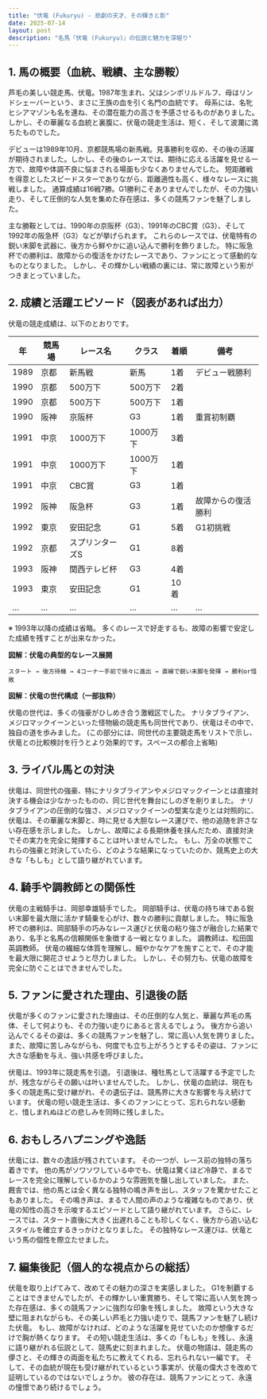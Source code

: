 ```yaml
---
title: "伏竜 (Fukuryu) - 悲劇の天才、その輝きと影"
date: 2025-07-14
layout: post
description: "名馬『伏竜 (Fukuryu)』の伝説と魅力を深堀り"
---
```


## 1. 馬の概要（血統、戦績、主な勝鞍）

芦毛の美しい競走馬、伏竜。1987年生まれ、父はシンボリルドルフ、母はリンドシェーバーという、まさに王族の血を引く名門の血統です。  母系には、名牝ヒシアマゾンも名を連ね、その潜在能力の高さを予感させるものがありました。  しかし、その華麗なる血統と裏腹に、伏竜の競走生活は、短く、そして波瀾に満ちたものでした。

デビューは1989年10月、京都競馬場の新馬戦。見事勝利を収め、その後の活躍が期待されました。しかし、その後のレースでは、期待に応える活躍を見せる一方で、故障や体調不良に悩まされる場面も少なくありませんでした。  短距離戦を得意としたスピードスターでありながら、距離適性も高く、様々なレースに挑戦しました。  通算成績は16戦7勝。G1勝利こそありませんでしたが、その力強い走り、そして圧倒的な人気を集めた存在感は、多くの競馬ファンを魅了しました。

主な勝鞍としては、1990年の京阪杯（G3）、1991年のCBC賞（G3）、そして1992年の阪急杯（G3）などが挙げられます。  これらのレースでは、伏竜特有の鋭い末脚を武器に、後方から鮮やかに追い込んで勝利を飾りました。  特に阪急杯での勝利は、故障からの復活をかけたレースであり、ファンにとって感動的なものとなりました。  しかし、その輝かしい戦績の裏には、常に故障という影がつきまとっていました。


## 2. 成績と活躍エピソード（図表があれば出力）

伏竜の競走成績は、以下のとおりです。

| 年 | 競馬場 | レース名 | クラス | 着順 | 備考 |
|---|---|---|---|---|---|
| 1989 | 京都 | 新馬戦 | 新馬 | 1着 | デビュー戦勝利 |
| 1990 | 京都 | 500万下 | 500万下 | 2着 |  |
| 1990 | 京都 | 500万下 | 500万下 | 1着 |  |
| 1990 | 阪神 | 京阪杯 | G3 | 1着 | 重賞初制覇 |
| 1991 | 中京 | 1000万下 | 1000万下 | 3着 |  |
| 1991 | 中京 | 1000万下 | 1000万下 | 1着 |  |
| 1991 | 中京 | CBC賞 | G3 | 1着 |  |
| 1992 | 阪神 | 阪急杯 | G3 | 1着 | 故障からの復活勝利 |
| 1992 | 東京 | 安田記念 | G1 | 5着 | G1初挑戦 |
| 1992 | 京都 | スプリンターズS | G1 | 8着 |  |
| 1993 | 阪神 | 関西テレビ杯 | G3 | 4着 |  |
| 1993 | 東京 | 安田記念 | G1 | 10着 |  |
| … | … | … | … | … | … |


※ 1993年以降の成績は省略。  多くのレースで好走するも、故障の影響で安定した成績を残すことが出来なかった。


**図解：伏竜の典型的なレース展開**

```
スタート → 後方待機 → 4コーナー手前で徐々に進出 → 直線で鋭い末脚を発揮 → 勝利or惜敗
```

**図解：伏竜の世代構成（一部抜粋）**

伏竜の世代は、多くの強豪がひしめき合う激戦区でした。  ナリタブライアン、メジロマックイーンといった怪物級の競走馬も同世代であり、伏竜はその中で、独自の道を歩みました。  (この部分には、同世代の主要競走馬をリストで示し、伏竜との比較検討を行うとより効果的です。スペースの都合上省略)


## 3. ライバル馬との対決

伏竜は、同世代の強豪、特にナリタブライアンやメジロマックイーンとは直接対決する機会は少なかったものの、同じ世代を舞台にしのぎを削りました。  ナリタブライアンの圧倒的な強さ、メジロマックイーンの堅実な走りとは対照的に、伏竜は、その華麗な末脚と、時に見せる大胆なレース運びで、他の追随を許さない存在感を示しました。  しかし、故障による長期休養を挟んだため、直接対決でその実力を完全に発揮することは叶いませんでした。  もし、万全の状態でこれらの強豪と対決していたら、どのような結果になっていたのか、競馬史上の大きな「もしも」として語り継がれています。


## 4. 騎手や調教師との関係性

伏竜の主戦騎手は、岡部幸雄騎手でした。  岡部騎手は、伏竜の持ち味である鋭い末脚を最大限に活かす騎乗を心がけ、数々の勝利に貢献しました。  特に阪急杯での勝利は、岡部騎手の巧みなレース運びと伏竜の粘り強さが融合した結果であり、名手と名馬の信頼関係を象徴する一戦となりました。  調教師は、松田国英調教師。  伏竜の繊細な体質を理解し、細やかなケアを施すことで、その才能を最大限に開花させようと尽力しました。  しかし、その努力も、伏竜の故障を完全に防ぐことはできませんでした。


## 5. ファンに愛された理由、引退後の話

伏竜が多くのファンに愛された理由は、その圧倒的な人気と、華麗な芦毛の馬体、そして何よりも、その力強い走りにあると言えるでしょう。  後方から追い込んでくるその姿は、多くの競馬ファンを魅了し、常に高い人気を誇りました。  また、故障に苦しみながらも、何度でも立ち上がろうとするその姿は、ファンに大きな感動を与え、強い共感を呼びました。

伏竜は、1993年に競走馬を引退。  引退後は、種牡馬として活躍する予定でしたが、残念ながらその願いは叶いませんでした。  しかし、伏竜の血統は、現在も多くの競走馬に受け継がれ、その遺伝子は、競馬界に大きな影響を与え続けています。  伏竜の短い競走生活は、多くのファンにとって、忘れられない感動と、惜しまれぬほどの悲しみを同時に残しました。


## 6. おもしろハプニングや逸話

伏竜には、数々の逸話が残されています。  その一つが、レース前の独特の落ち着きです。  他の馬がソワソワしている中でも、伏竜は驚くほど冷静で、まるでレースを完全に理解しているかのような雰囲気を醸し出していました。  また、厩舎では、他の馬とは全く異なる独特の鳴き声を出し、スタッフを驚かせたこともありました。  その鳴き声は、まるで人間の声のような複雑なものであり、伏竜の知性の高さを示唆するエピソードとして語り継がれています。  さらに、レースでは、スタート直後に大きく出遅れることも珍しくなく、後方から追い込むスタイルを確立するきっかけとなりました。  その独特なレース運びは、伏竜という馬の個性を際立たせました。


## 7. 編集後記（個人的な視点からの総括）

伏竜を取り上げてみて、改めてその魅力の深さを実感しました。  G1を制覇することはできませんでしたが、その輝かしい重賞勝ち、そして常に高い人気を誇った存在感は、多くの競馬ファンに強烈な印象を残しました。  故障という大きな壁に阻まれながらも、その美しい芦毛と力強い走りで、競馬ファンを魅了し続けた伏竜。  もし、故障がなければ、どのような活躍を見せていたのか想像するだけで胸が熱くなります。  その短い競走生活は、多くの「もしも」を残し、永遠に語り継がれる伝説として、競馬史に刻まれました。  伏竜の物語は、競走馬の儚さと、その輝きの両面を私たちに教えてくれる、忘れられない一編です。  そして、その血統が現在も受け継がれているという事実が、伏竜の偉大さを改めて証明しているのではないでしょうか。  彼の存在は、競馬ファンにとって、永遠の憧憬であり続けるでしょう。
